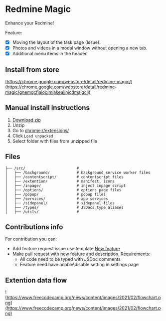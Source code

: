 # Redmine Magic

Enhance your Redmine!

Feature:

- [x] Moving the layout of the task page (Issue).   
- [x] Photos and videos in a modal window without opening a new tab.   
- [x] Additional menu items in the header.   

## Install from store

[https://chrome.google.com/webstore/detail/redmine-magic/](https://chrome.google.com/webstore/detail/redmine-magic/gnemgcfjaiogjmjakeajjnjcdmalgcii)

## Manual install instructions

1. [Download zip](https://github.com/wnetking/redmine-extends/raw/master/magic.zip)
2. Unzip
3. Go to [chrome://extensions/](chrome://extensions/)
4. Click `Load unpacked`
5. Select folder with files from unzipped file

## Files

```
├── /src/                       # 
│   ├── /background/            # background service worker files
│   ├── /contentscript/         # contentscript files
│   ├── /extention/             # manifest, icons
│   ├── /inpage/                # inject inpage script
│   ├── /options/               # options page files
│   ├── /popup/                 # popup files
│   ├── /services/              # app services
│   ├── /sidepanel/             # sidepanel files
│   ├── /types/                 # JSDocs type aliases
│   ├── /utils/                 # 
```

## Contributions info

For contribution you can:

- Add feature request issue use template [New feature](https://github.com/wnetking/redmine-extends/issues/new?assignees=wnetking&labels=feature&projects=wnetking%2Fredmine-extends&template=feature-request.yaml&title=%5BNew+feature%5D%3A+)
- Make pull request with new feature and description. Requirements:
  - All code need to be typed with JSDoc comments
  - Feature need have anable\disable setting in settings page

## Extention data flow

![https://www.freecodecamp.org/news/content/images/2021/02/flowchart.png](https://www.freecodecamp.org/news/content/images/2021/02/flowchart.png)


